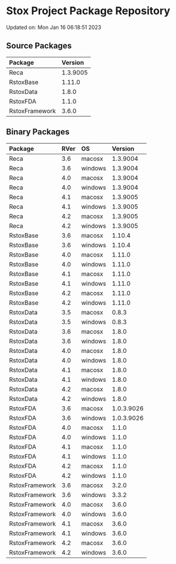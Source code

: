 # Stox Project Package Repository


Updated on: Mon Jan 16 06:18:51 2023
## Source Packages

|Package        |Version  |
|:--------------|:--------|
|Reca           |1.3.9005 |
|RstoxBase      |1.11.0   |
|RstoxData      |1.8.0    |
|RstoxFDA       |1.1.0    |
|RstoxFramework |3.6.0    |

## Binary Packages

|Package        |RVer |OS      |Version    |
|:--------------|:----|:-------|:----------|
|Reca           |3.6  |macosx  |1.3.9004   |
|Reca           |3.6  |windows |1.3.9004   |
|Reca           |4.0  |macosx  |1.3.9004   |
|Reca           |4.0  |windows |1.3.9004   |
|Reca           |4.1  |macosx  |1.3.9005   |
|Reca           |4.1  |windows |1.3.9005   |
|Reca           |4.2  |macosx  |1.3.9005   |
|Reca           |4.2  |windows |1.3.9005   |
|RstoxBase      |3.6  |macosx  |1.10.4     |
|RstoxBase      |3.6  |windows |1.10.4     |
|RstoxBase      |4.0  |macosx  |1.11.0     |
|RstoxBase      |4.0  |windows |1.11.0     |
|RstoxBase      |4.1  |macosx  |1.11.0     |
|RstoxBase      |4.1  |windows |1.11.0     |
|RstoxBase      |4.2  |macosx  |1.11.0     |
|RstoxBase      |4.2  |windows |1.11.0     |
|RstoxData      |3.5  |macosx  |0.8.3      |
|RstoxData      |3.5  |windows |0.8.3      |
|RstoxData      |3.6  |macosx  |1.8.0      |
|RstoxData      |3.6  |windows |1.8.0      |
|RstoxData      |4.0  |macosx  |1.8.0      |
|RstoxData      |4.0  |windows |1.8.0      |
|RstoxData      |4.1  |macosx  |1.8.0      |
|RstoxData      |4.1  |windows |1.8.0      |
|RstoxData      |4.2  |macosx  |1.8.0      |
|RstoxData      |4.2  |windows |1.8.0      |
|RstoxFDA       |3.6  |macosx  |1.0.3.9026 |
|RstoxFDA       |3.6  |windows |1.0.3.9026 |
|RstoxFDA       |4.0  |macosx  |1.1.0      |
|RstoxFDA       |4.0  |windows |1.1.0      |
|RstoxFDA       |4.1  |macosx  |1.1.0      |
|RstoxFDA       |4.1  |windows |1.1.0      |
|RstoxFDA       |4.2  |macosx  |1.1.0      |
|RstoxFDA       |4.2  |windows |1.1.0      |
|RstoxFramework |3.6  |macosx  |3.2.0      |
|RstoxFramework |3.6  |windows |3.3.2      |
|RstoxFramework |4.0  |macosx  |3.6.0      |
|RstoxFramework |4.0  |windows |3.6.0      |
|RstoxFramework |4.1  |macosx  |3.6.0      |
|RstoxFramework |4.1  |windows |3.6.0      |
|RstoxFramework |4.2  |macosx  |3.6.0      |
|RstoxFramework |4.2  |windows |3.6.0      |
